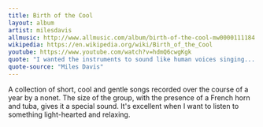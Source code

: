 ```yaml
---
title: Birth of the Cool
layout: album
artist: milesdavis
allmusic: http://www.allmusic.com/album/birth-of-the-cool-mw0000111184
wikipedia: https://en.wikipedia.org/wiki/Birth_of_the_Cool
youtube: https://www.youtube.com/watch?v=hdmQ6cwgKgk
quote: "I wanted the instruments to sound like human voices singing... and they did."
quote-source: "Miles Davis"
---
```


A collection of short, cool and gentle songs recorded over the course of a year by a nonet. The size of the group, with the presence of a French horn and tuba, gives it a special sound. It's excellent when I want to listen to something light-hearted and relaxing.
